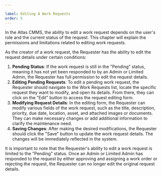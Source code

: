 ```yaml
---

label: Editing A Work Requests
order: 5
---
```

In the Atlas CMMS, the ability to edit a work request depends on the user's role and the current status of the request. This chapter will explain the permissions and limitations related to editing work requests.

As the creator of a work request, the Requester has the ability to edit the request details under certain conditions:

1. __Pending Status__: If the work request is still in the "Pending" status, meaning it has not yet been responded to by an Admin or Limited Admin, the Requester has full permission to edit the request details.
2. __Editing Pending Requests__: To edit a pending work request, the Requester should navigate to the Work Requests list, locate the specific request they want to modify, and open its details. From there, they can click on the "Edit" button to access the request editing form.
3. __Modifying Request Details__: In the editing form, the Requester can modify various fields of the work request, such as the title, description, priority, due date, location, asset, and attached images or documents. They can make necessary changes or add additional information to clarify the maintenance need.
4. __Saving Changes__: After making the desired modifications, the Requester should click the "Save" button to update the work request details. The changes will be immediately reflected in the system.

It is important to note that the Requester's ability to edit a work request is limited to the "Pending" status. Once an Admin or Limited Admin has responded to the request by either approving and assigning a work order or rejecting the request, the Requester can no longer edit the original request details.
